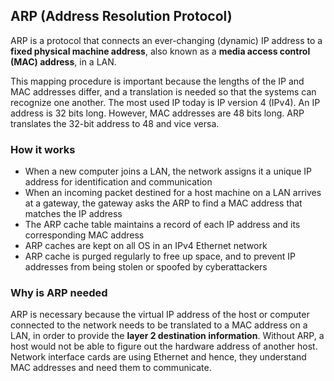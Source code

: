 ## ARP (Address Resolution Protocol)

ARP is a protocol that connects an ever-changing (dynamic) IP address to a **fixed physical machine address**, also known as a **media access control (MAC) address**, in a LAN.

This mapping procedure is important because the lengths of the IP and MAC addresses differ, and a translation is needed so that the systems can recognize one another. The most used IP today is IP version 4 (IPv4). An IP address is 32 bits long. However, MAC addresses are 48 bits long. ARP translates the 32-bit address to 48 and vice versa.

### How it works

- When a new computer joins a LAN, the network assigns it a unique IP address for identification and communication
- When an incoming packet destined for a host machine on a LAN arrives at a gateway, the gateway asks the ARP to find a MAC address that matches the IP address
- The ARP cache table maintains a record of each IP address and its corresponding MAC address
- ARP caches are kept on all OS in an IPv4 Ethernet network
- ARP cache is purged regularly to free up space, and to prevent IP addresses from being stolen or spoofed by cyberattackers

### Why is ARP needed

ARP is necessary because the virtual IP address of the host or computer connected to the network needs to be translated to a MAC address on a LAN, in order to provide the **layer 2 destination information**. Without ARP, a host would not be able to figure out the hardware address of another host. Network interface cards are using Ethernet and hence, they understand MAC addresses and need them to communicate.
